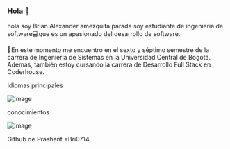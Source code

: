 ### Hola 👋

<!--
**Bri0714/Bri0714** is a ✨ _special_ ✨ repository because its `README.md` (this file) appears on your GitHub profile.

Here are some ideas to get you started:

- 🔭 I’m currently working on ...
- 🌱 I’m currently learning ...
- 👯 I’m looking to collaborate on ...
- 🤔 I’m looking for help with ...
- 💬 Ask me about ...
- 📫 How to reach me: ...
- 😄 Pronouns: ...
- ⚡ Fun fact:
-->
hola soy Brian Alexander amezquita parada
soy estudiante de ingenieria de software💻que es un apasionado del desarrollo de software.

🔭En este momento me encuentro en el sexto y séptimo semestre de la carrera de Ingeniería de Sistemas en la Universidad Central de Bogotá. Además, también estoy cursando la carrera de Desarrollo Full Stack en Coderhouse.


Idiomas principales

![image](https://user-images.githubusercontent.com/111927595/222736269-df8e7450-1837-4312-8ff4-8e7ff2dd9f62.png)



conocimientos


![image](https://user-images.githubusercontent.com/111927595/222735059-6ef6d9c2-eac6-4901-a7bd-76c27c0def19.png)




Github de Prashant
 =Bri0714
